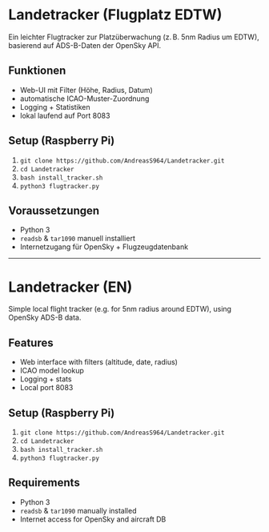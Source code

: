 # Landetracker (Flugplatz EDTW)

Ein leichter Flugtracker zur Platzüberwachung (z. B. 5nm Radius um EDTW), basierend auf ADS-B-Daten der OpenSky API.

## Funktionen
- Web-UI mit Filter (Höhe, Radius, Datum)
- automatische ICAO-Muster-Zuordnung
- Logging + Statistiken
- lokal laufend auf Port 8083

## Setup (Raspberry Pi)
1. `git clone https://github.com/AndreasS964/Landetracker.git`
2. `cd Landetracker`
3. `bash install_tracker.sh`
4. `python3 flugtracker.py`

## Voraussetzungen
- Python 3
- `readsb` & `tar1090` manuell installiert
- Internetzugang für OpenSky + Flugzeugdatenbank

---

# Landetracker (EN)

Simple local flight tracker (e.g. for 5nm radius around EDTW), using OpenSky ADS-B data.

## Features
- Web interface with filters (altitude, date, radius)
- ICAO model lookup
- Logging + stats
- Local port 8083

## Setup (Raspberry Pi)
1. `git clone https://github.com/AndreasS964/Landetracker.git`
2. `cd Landetracker`
3. `bash install_tracker.sh`
4. `python3 flugtracker.py`

## Requirements
- Python 3
- `readsb` & `tar1090` manually installed
- Internet access for OpenSky and aircraft DB
